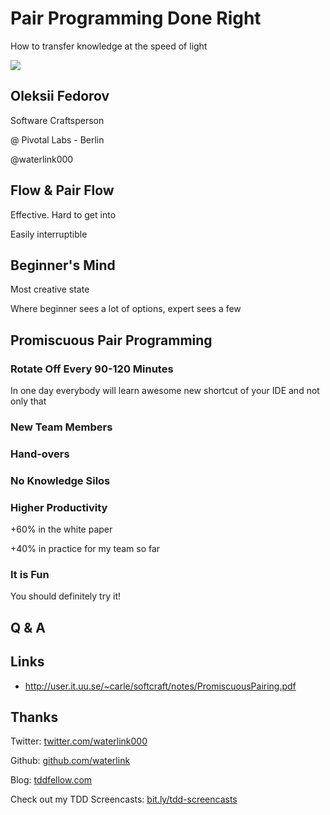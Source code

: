 # Pair Programming Done Right

How to transfer knowledge at the speed of light



<img src="../my-presentation-template/me.jpeg" class="photo-me">

## Oleksii Fedorov

Software Craftsperson

@ Pivotal Labs - Berlin

@waterlink000



## Flow & Pair Flow

Effective. Hard to get into

Easily interruptible



## Beginner's Mind

Most creative state

Where beginner sees a lot of options, expert sees a few



## Promiscuous Pair Programming


### Rotate Off Every 90-120 Minutes

In one day everybody will learn awesome new shortcut of your IDE and not only that


### New Team Members


### Hand-overs


### No Knowledge Silos


### Higher Productivity

+60% in the white paper

+40% in practice for my team so far


### It is Fun

You should definitely try it!



## Q & A



## Links

- http://user.it.uu.se/~carle/softcraft/notes/PromiscuousPairing.pdf



## Thanks

Twitter: [twitter.com/waterlink000](https://twitter.com/waterlink000)

Github: [github.com/waterlink](https://github.com/waterlink)

Blog: [tddfellow.com](http://tddfellow.com)

Check out my TDD Screencasts: [bit.ly/tdd-screencasts](http://bit.ly/tdd-screencasts)
